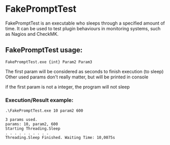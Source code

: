 ﻿# FakePromptTest

FakePromptTest is an executable who sleeps through a specified amount of time.
It can be used to test plugin behaviours in monitoring systems, such as Nagios and CheckMK.

## FakePromptTest usage:

    FakePromptTest.exe {int} Param2 Param3

The first param will be considered as seconds to finish execution (to sleep)
Other used params don't really matter, but will be printed in console

if the first param is not a integer, the program will not sleep

### Execution/Result example:

    .\FakePromptTest.exe 10 param2 600

    3 params used.
    params: 10, param2, 600
    Starting Threading.Sleep
    . . . . . . . . . .
    Threading.Sleep Finished. Waiting Time: 10,0075s
